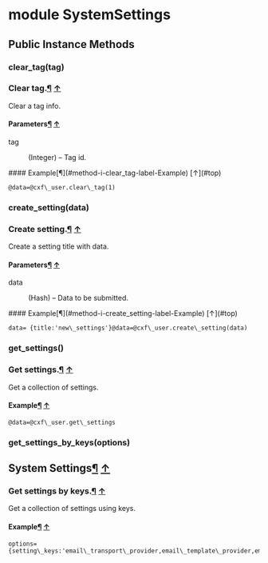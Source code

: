 # module SystemSettings [](#module-SystemSettings) [](#top)
 ## Public Instance Methods
 ### clear_tag(tag) [](#method-i-clear_tag)
 ### Clear tag.[¶](#method-i-clear_tag-label-Clear+tag.) [↑](#top)

Clear a tag info.

#### Parameters[¶](#method-i-clear_tag-label-Parameters) [↑](#top)
<dl class="rdoc-list note-list">
<dt>tag
</dt>
<dd>
<p>(Integer) – Tag id.</p>
</dd>
</dl>
#### Example[¶](#method-i-clear_tag-label-Example) [↑](#top)

```
@data=@cxf\_user.clear\_tag(1)
```
 ### create_setting(data) [](#method-i-create_setting)
 ### Create setting.[¶](#method-i-create_setting-label-Create+setting.) [↑](#top)

Create a setting title with data.

#### Parameters[¶](#method-i-create_setting-label-Parameters) [↑](#top)
<dl class="rdoc-list note-list">
<dt>data
</dt>
<dd>
<p>(Hash) – Data to be submitted.</p>
</dd>
</dl>
#### Example[¶](#method-i-create_setting-label-Example) [↑](#top)

```
data= {title:'new\_settings'}@data=@cxf\_user.create\_setting(data)
```
 ### get_settings() [](#method-i-get_settings)
 ### Get settings.[¶](#method-i-get_settings-label-Get+settings.) [↑](#top)

Get a collection of settings.

#### Example[¶](#method-i-get_settings-label-Example) [↑](#top)

```
@data=@cxf\_user.get\_settings
```
 ### get_settings_by_keys(options) [](#method-i-get_settings_by_keys)
 ## System Settings[¶](#method-i-get_settings_by_keys-label-System+Settings) [↑](#top)

### Get settings by keys.[¶](#method-i-get_settings_by_keys-label-Get+settings+by+keys.) [↑](#top)

Get a collection of settings using keys.

#### Example[¶](#method-i-get_settings_by_keys-label-Example) [↑](#top)

```
options= {setting\_keys:'email\_transport\_provider,email\_template\_provider,email\_template\_default\_from\_address'}@data=@cxf\_user.get\_settings\_by\_keys(options)
```
 